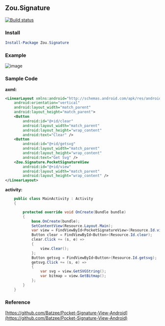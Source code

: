 ## Zou.Signature

[![Build status](https://ci.appveyor.com/api/projects/status/g1bbe17lw4a4linl?svg=true)](https://ci.appveyor.com/project/chsword/zou-signature)

### Install

``` powershell
Install-Package Zou.Signature
```
### Example

![image](https://cloud.githubusercontent.com/assets/274085/17927337/cc0ed51c-6a27-11e6-80e8-c32b88e7ac23.png)

### Sample Code
**axml:**

``` xml
<LinearLayout xmlns:android="http://schemas.android.com/apk/res/android"
    android:orientation="vertical"
    android:layout_width="match_parent"
    android:layout_height="match_parent">
    <Button
        android:id="@+id/clear"
        android:layout_width="match_parent"
        android:layout_height="wrap_content"
        android:text="Clear" />
    <Button
        android:id="@+id/getsvg"
        android:layout_width="match_parent"
        android:layout_height="wrap_content"
        android:text="Get Svg" />
    <Zou.Signature.PocketSignatureView
        android:id="@+id/view"
        android:layout_width="match_parent"
        android:layout_height="wrap_content" />
</LinearLayout>
```

**activity:**

``` csharp
    public class MainActivity : Activity
    {

        protected override void OnCreate(Bundle bundle)
        {
            base.OnCreate(bundle);
            SetContentView(Resource.Layout.Main);
            var view = FindViewById<PocketSignatureView>(Resource.Id.view); 
            Button clear = FindViewById<Button>(Resource.Id.clear);
            clear.Click += (s, e) =>
            {
                view.Clear();
            };
            Button getsvg = FindViewById<Button>(Resource.Id.getsvg);
            getsvg.Click += (s, e) =>
            {
                var svg = view.GetSVGString();
                var bitmap = view.GetBitmap();
            };
        }
    }
```

 ### Reference

[https://github.com/Batzee/Pocket-Signature-View-Android](https://github.com/Batzee/Pocket-Signature-View-Android)